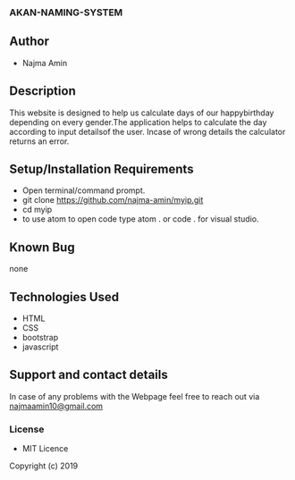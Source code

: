 ### AKAN-NAMING-SYSTEM

## Author

- Najma Amin

## Description

This website is designed to help us calculate days of our happybirthday depending on every gender.The application helps to calculate the day according to input detailsof the user. Incase of wrong details the calculator returns an error.

## Setup/Installation Requirements

- Open terminal/command prompt.
- git clone https://github.com/najma-amin/myip.git
- cd myip
- to use atom to open code type atom . or code . for visual studio.

## Known Bug

none

## Technologies Used

- HTML
- CSS
- bootstrap
- javascript

## Support and contact details

In case of any problems with the Webpage feel free to reach out via najmaamin10@gmail.com

### License

- MIT Licence

Copyright (c) 2019
